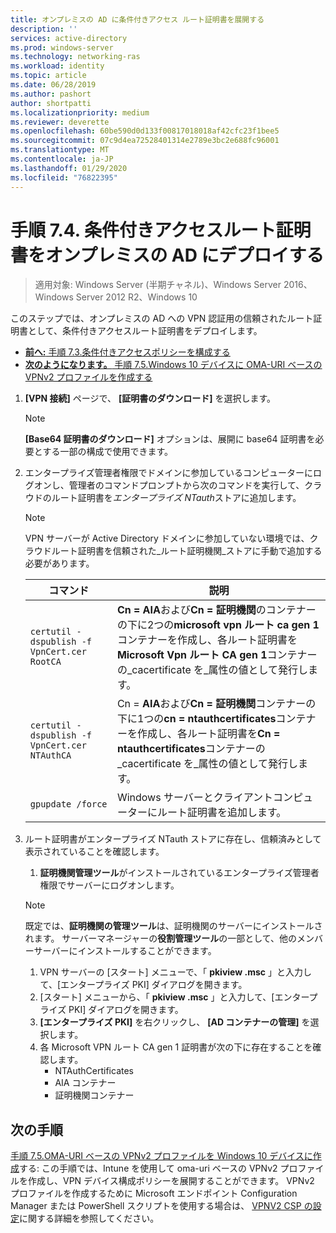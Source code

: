 ```yaml
---
title: オンプレミスの AD に条件付きアクセス ルート証明書を展開する
description: ''
services: active-directory
ms.prod: windows-server
ms.technology: networking-ras
ms.workload: identity
ms.topic: article
ms.date: 06/28/2019
ms.author: pashort
author: shortpatti
ms.localizationpriority: medium
ms.reviewer: deverette
ms.openlocfilehash: 60be590d0d133f00817018018af42cfc23f1bee5
ms.sourcegitcommit: 07c9d4ea72528401314e2789e3bc2e688fc96001
ms.translationtype: MT
ms.contentlocale: ja-JP
ms.lasthandoff: 01/29/2020
ms.locfileid: "76822395"
---
```

# <a name="step-74-deploy-conditional-access-root-certificates-to-on-premises-ad"></a>手順 7.4. 条件付きアクセスルート証明書をオンプレミスの AD にデプロイする

>適用対象: Windows Server (半期チャネル)、Windows Server 2016、Windows Server 2012 R2、Windows 10

このステップでは、オンプレミスの AD への VPN 認証用の信頼されたルート証明書として、条件付きアクセスルート証明書をデプロイします。

- [**前へ:** 手順 7.3.条件付きアクセスポリシーを構成する](vpn-config-conditional-access-policy.md)
- [**次のようになります。** 手順 7.5.Windows 10 デバイスに OMA-URI ベースの VPNv2 プロファイルを作成する](vpn-create-oma-dm-based-vpnv2-profiles.md)

1. **[VPN 接続]** ページで、 **[証明書のダウンロード]** を選択します。

   >[!NOTE]
   >**[Base64 証明書のダウンロード]** オプションは、展開に base64 証明書を必要とする一部の構成で使用できます。

2. エンタープライズ管理者権限でドメインに参加しているコンピューターにログオンし、管理者のコマンドプロンプトから次のコマンドを実行して、クラウドのルート証明書を*エンタープライズ NTauth*ストアに追加します。

   >[!NOTE]
   >VPN サーバーが Active Directory ドメインに参加していない環境では、クラウドルート証明書を信頼された_ルート証明機関_ストアに手動で追加する必要があります。

   | コマンド | 説明 |
   | --- | --- |
   | `certutil -dspublish -f VpnCert.cer RootCA` | **Cn = AIA**および**Cn = 証明機関**のコンテナーの下に2つの**microsoft vpn ルート ca gen 1**コンテナーを作成し、各ルート証明書を**Microsoft Vpn ルート CA gen 1**コンテナーの_cacertificate を_属性の値として発行します。 |
   | `certutil -dspublish -f VpnCert.cer NTAuthCA` | Cn = **AIA**および**Cn = 証明機関**コンテナーの下に1つの**cn = ntauthcertificates**コンテナーを作成し、各ルート証明書を**Cn = ntauthcertificates**コンテナーの_cacertificate を_属性の値として発行します。 |
   | `gpupdate /force` | Windows サーバーとクライアントコンピューターにルート証明書を追加します。 |

3. ルート証明書がエンタープライズ NTauth ストアに存在し、信頼済みとして表示されていることを確認します。
   1. **証明機関管理ツール**がインストールされているエンタープライズ管理者権限でサーバーにログオンします。

   >[!NOTE]
   >既定では、**証明機関の管理ツール**は、証明機関のサーバーにインストールされます。 サーバーマネージャーの**役割管理ツール**の一部として、他のメンバーサーバーにインストールすることができます。

   1. VPN サーバーの [スタート] メニューで、「 **pkiview .msc** 」と入力して、[エンタープライズ PKI] ダイアログを開きます。
   1. [スタート] メニューから、「 **pkiview .msc** 」と入力して、[エンタープライズ PKI] ダイアログを開きます。
   1. **[エンタープライズ PKI]** を右クリックし、 **[AD コンテナーの管理]** を選択します。
   1. 各 Microsoft VPN ルート CA gen 1 証明書が次の下に存在することを確認します。
      - NTAuthCertificates
      - AIA コンテナー
      - 証明機関コンテナー

## <a name="next-steps"></a>次の手順

[手順 7.5.OMA-URI ベースの VPNv2 プロファイルを Windows 10 デバイスに作成](vpn-create-oma-dm-based-vpnv2-profiles.md)する: この手順では、Intune を使用して oma-uri ベースの VPNv2 プロファイルを作成し、VPN デバイス構成ポリシーを展開することができます。 VPNv2 プロファイルを作成するために Microsoft エンドポイント Configuration Manager または PowerShell スクリプトを使用する場合は、 [VPNV2 CSP の設定](https://docs.microsoft.com/windows/client-management/mdm/vpnv2-csp)に関する詳細を参照してください。
